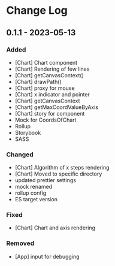 # Change Log

## 0.1.1 - 2023-05-13

### Added
- [Chart] Chart component
- [Chart] Rendering of few lines
- [Chart] getCanvasContext()
- [Chart] drawPath()
- [Chart] proxy for mouse
- [Chart] x indicator and pointer
- [Chart] getCanvasContext
- [Chart] getMaxCoordValueByAxis
- [Chart] story for component
- Mock for CoordsOfChart
- Rollup
- Storybook
- SASS

### Changed
- [Chart] Algorithm of x steps rendering
- [Chart] Moved to specific directory
- updated prettier settings
- mock renamed
- rollup config
- ES target version

### Fixed
- [Chart] Chart and axis rendering

### Removed
- [App] input for debugging